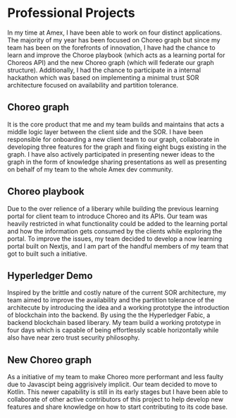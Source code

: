 # Professional Projects

In my time at Amex, I have been able to work on four distinct applications. The majority of my year has been focused on Choreo graph but since my team has been on the forefronts of innovation, I have had the chance to learn and improve the Choroe playbook (which acts as a learning portal for Choreos API) and the new Choreo graph (which will federate our graph structure). Additionally, I had the chance to participate in a internal hackathon which was based on implementing a minimal trust SOR architecture focused on availability and partition tolerance.

## Choreo graph

It is the core product that me and my team builds and maintains that acts a middle logic layer between the client side and the SOR. 
I have been responsible for onboarding a new client team to our graph, collaborate in developing three features for the graph and fixing eight bugs existing in the graph. I have also actively participated in presenting newer ideas to the graph in the form of knowledge sharing presentations as well as presenting on behalf of my team to the whole Amex dev community.

## Choreo playbook

Due to the over relience of a liberary while building the previous learning portal for client team to introduce Choreo and its APIs. Our team was heavily restricted in what functionality could be added to the learning portal and how the information gets consumed by the clients while exploring the portal.
To improve the issues, my team decided to develop a now learning portal built on Nextjs, and I am part of the handful members of my team that got to built such a initiative.

## Hyperledger Demo

Inspired by the brittle and costly nature of the current SOR architecture, my team aimed to improve the availability and the partition tolerance of the architecute by introducing the idea and a working prototype the introduction of blockchain into the backend. 
By using the the Hyperledger Fabic, a backend blockchain based liberary. My team build a working prototype in four days which is capable of being effortlessly scable horizontally while also have near zero trust security philosophy.

## New Choreo graph

As a initiative of my team to make Choreo more performant and less faulty due to Javascipt being aggrisively implicit. Our team decided to move to Kotlin.
This newer capability is still in its early stages but I have been able to collaborate of other active contributors of this project to help develop new features and share knowledge on how to start contributing to its code base.
